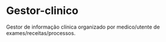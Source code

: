 # Gestor-clinico
Gestor de informação clínica organizado  por medico/utente de exames/receitas/processos.

